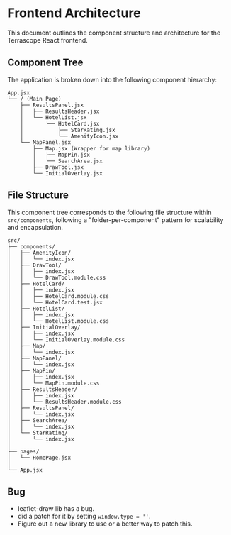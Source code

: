 # Frontend Architecture

This document outlines the component structure and architecture for the Terrascope React frontend.

## Component Tree

The application is broken down into the following component hierarchy:

```
App.jsx
└── / (Main Page)
    ├── ResultsPanel.jsx
    │   ├── ResultsHeader.jsx
    │   └── HotelList.jsx
    │       └── HotelCard.jsx
    │           ├── StarRating.jsx
    │           └── AmenityIcon.jsx
    └── MapPanel.jsx
        ├── Map.jsx (Wrapper for map library)
        │   ├── MapPin.jsx
        │   └── SearchArea.jsx
        ├── DrawTool.jsx
        └── InitialOverlay.jsx
```

## File Structure

This component tree corresponds to the following file structure within `src/components`, following a "folder-per-component" pattern for scalability and encapsulation.

```
src/
├── components/
│   ├── AmenityIcon/
│   │   └── index.jsx
│   ├── DrawTool/
│   │   ├── index.jsx
│   │   └── DrawTool.module.css
│   ├── HotelCard/
│   │   ├── index.jsx
│   │   ├── HotelCard.module.css
│   │   └── HotelCard.test.jsx
│   ├── HotelList/
│   │   ├── index.jsx
│   │   └── HotelList.module.css
│   ├── InitialOverlay/
│   │   ├── index.jsx
│   │   └── InitialOverlay.module.css
│   ├── Map/
│   │   └── index.jsx
│   ├── MapPanel/
│   │   └── index.jsx
│   ├── MapPin/
│   │   ├── index.jsx
│   │   └── MapPin.module.css
│   ├── ResultsHeader/
│   │   ├── index.jsx
│   │   └── ResultsHeader.module.css
│   ├── ResultsPanel/
│   │   └── index.jsx
│   ├── SearchArea/
│   │   └── index.jsx
│   └── StarRating/
│       └── index.jsx
│
├── pages/
│   └── HomePage.jsx
│
└── App.jsx
```


## Bug
- leaflet-draw lib has a bug.
- did a patch for it by setting `window.type = ''`.
- Figure out a new library to use or a better way to patch this.